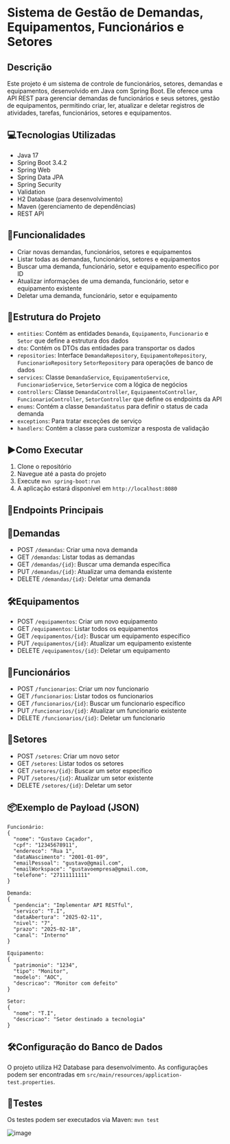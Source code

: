 # Sistema de Gestão de Demandas, Equipamentos, Funcionários e Setores

## Descrição
Este projeto é um sistema de controle de funcionários, setores, demandas e equipamentos, desenvolvido em Java com Spring Boot. Ele oferece uma API REST para gerenciar demandas de funcionários e seus setores, gestão de equipamentos, permitindo criar, ler, atualizar e deletar registros de atividades, tarefas, funcionários, setores e equipamentos.

## 💻Tecnologias Utilizadas
- Java 17
- Spring Boot 3.4.2
- Spring Web
- Spring Data JPA
- Spring Security
- Validation
- H2 Database (para desenvolvimento)
- Maven (gerenciamento de dependências)
- REST API

## 🚀Funcionalidades
- Criar novas demandas, funcionários, setores e equipamentos
- Listar todas as demandas, funcionários, setores e equipamentos
- Buscar uma demanda, funcionário, setor e equipamento específico por ID
- Atualizar informações de uma demanda, funcionário, setor e equipamento existente
- Deletar uma demanda, funcionário, setor e equipamento

## 📁Estrutura do Projeto
- `entities`: Contém as entidades `Demanda`, `Equipamento`, `Funcionario` e `Setor` que define a estrutura dos dados
- `dto`: Contém os DTOs das entidades para transportar os dados
- `repositories`: Interface `DemandaRepository`, `EquipamentoRepository`, `FuncionarioRepository` `SetorRepository` para operações de banco de dados
- `services`: Classe `DemandaService`, `EquipamentoService`,  `FuncionarioService`, `SetorService` com a lógica de negócios
- `controllers`: Classe `DemandaController`, `EquipamentoController`, `FuncionarioController`, `SetorController` que define os endpoints da API
- `enums`: Contém a classe `DemandaStatus` para definir o status de cada demanda
- `exceptions`: Para tratar exceções de serviço
- `handlers`: Contém a classe para customizar a resposta de validação

## ▶️Como Executar
1. Clone o repositório
2. Navegue até a pasta do projeto
3. Execute `mvn spring-boot:run`
4. A aplicação estará disponível em `http://localhost:8080`

## 📌Endpoints Principais

## 🔧Demandas
- POST `/demandas`: Criar uma nova demanda
- GET `/demandas`: Listar todas as demandas
- GET `/demandas/{id}`: Buscar uma demanda específica
- PUT `/demandas/{id}`: Atualizar uma demanda existente
- DELETE `/demandas/{id}`: Deletar uma demanda
  
## 🛠️Equipamentos
- POST `/equipamentos`: Criar um novo equipamento
- GET `/equipamentos`: Listar todos os equipamentos
- GET `/equipamentos/{id}`: Buscar um equipamento específico
- PUT `/equipamentos/{id}`: Atualizar um equipamento existente
- DELETE `/equipamentos/{id}`: Deletar um equipamento

## 💼Funcionários
- POST `/funcionarios`: Criar um nov funcionario
- GET `/funcionarios`: Listar todos os funcionarios
- GET `/funcionarios/{id}`: Buscar um funcionario específico
- PUT `/funcionarios/{id}`: Atualizar um funcionario existente
- DELETE `/funcionarios/{id}`: Deletar um funcionario

## 🏢Setores
- POST `/setores`: Criar um novo setor
- GET `/setores`: Listar todos os setores
- GET `/setores/{id}`: Buscar um setor específico
- PUT `/setores/{id}`: Atualizar um setor existente
- DELETE `/setores/{id}`: Deletar um setor

## 📦Exemplo de Payload (JSON)
```
Funcionário:
{
  "nome": "Gustavo Caçador",
  "cpf": "12345678911",
  "endereco": "Rua 1",
  "dataNascimento": "2001-01-09",
  "emailPessoal": "gustavo@gmail.com",
  "emailWorkspace": "gustavoempresa@gmail.com,
  "telefone": "27111111111"
}
```
```
Demanda:
{
  "pendencia": "Implementar API RESTful",
  "servico": "T.I",
  "dataAbertura": "2025-02-11",
  "nivel": "7",
  "prazo": "2025-02-18",
  "canal": "Interno"
}
```
```
Equipamento:
{
  "patrimonio": "1234",
  "tipo": "Monitor",
  "modelo": "AOC",
  "descricao": "Monitor com defeito"
}
```
```
Setor:
{
  "nome": "T.I",
  "descricao": "Setor destinado a tecnologia"
}
```


## 🛠️Configuração do Banco de Dados
O projeto utiliza H2 Database para desenvolvimento. As configurações podem ser encontradas em `src/main/resources/application-test.properties`.

## 🧪Testes
Os testes podem ser executados via Maven: `mvn test`



![image](https://github.com/user-attachments/assets/f8a4a8ed-7b53-4c8a-8520-dc0f1e1cedd7)
